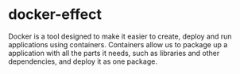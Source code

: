 # docker-effect
Docker is a tool designed to make it easier to create, deploy and run applications using containers. Containers allow us to package up a application with all the parts it needs, such as libraries and other dependencies, and deploy it as one package.

